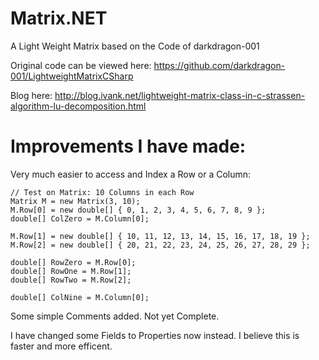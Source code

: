 # Matrix.NET

A Light Weight Matrix based on the Code of darkdragon-001

Original code can be viewed here: https://github.com/darkdragon-001/LightweightMatrixCSharp

Blog here: http://blog.ivank.net/lightweight-matrix-class-in-c-strassen-algorithm-lu-decomposition.html


# Improvements I have made:

Very much easier to access and Index a Row or a Column:

    // Test on Matrix: 10 Columns in each Row
    Matrix M = new Matrix(3, 10);
    M.Row[0] = new double[] { 0, 1, 2, 3, 4, 5, 6, 7, 8, 9 };
    double[] ColZero = M.Column[0];
            
    M.Row[1] = new double[] { 10, 11, 12, 13, 14, 15, 16, 17, 18, 19 };
    M.Row[2] = new double[] { 20, 21, 22, 23, 24, 25, 26, 27, 28, 29 };
            
    double[] RowZero = M.Row[0];
    double[] RowOne = M.Row[1];
    double[] RowTwo = M.Row[2];

    double[] ColNine = M.Column[0];

Some simple Comments added. Not yet Complete.

I have changed some Fields to Properties now instead. I believe this is faster and more efficent.
